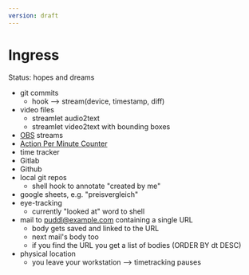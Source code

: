 ```yaml
---
version: draft
---
```


# Ingress
Status: hopes and dreams

- git commits
  - hook --> stream(device, timestamp, diff)
- video files
  - streamlet audio2text
  - streamlet video2text with bounding boxes
- [OBS](https://obsproject.com/) streams
- [Action Per Minute Counter](https://github.com/felixhummel/x-apm-timescaledb)
- time tracker
- Gitlab
- Github
- local git repos
  - shell hook to annotate "created by me"
- google sheets, e.g. "preisvergleich"
- eye-tracking
  - currently "looked at" word to shell
- mail to puddl@example.com containing a single URL
  - body gets saved and linked to the URL
  - next mail's body too
  - if you find the URL you get a list of bodies (ORDER BY dt DESC)
- physical location
  - you leave your workstation --> timetracking pauses
